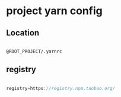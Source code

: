 # project yarn config

## Location

```

@ROOT_PROJECT/.yarnrc

```

## registry


```javascript

registry=https://registry.npm.taobao.org/

```
